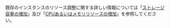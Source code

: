 既存のインスタンスのリソース調整に関する詳しい情報については「[ストレージ容量の増加](/enterprise/admin/installation/increasing-storage-capacity)」及び「[CPUあるいはメモリリソースの増加](/enterprise/admin/installation/increasing-cpu-or-memory-resources)」を参照してください。
